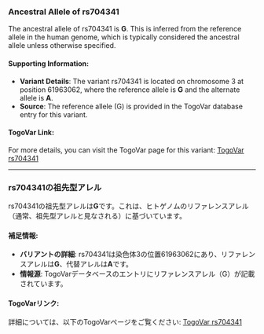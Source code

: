 ### Ancestral Allele of rs704341
The ancestral allele of rs704341 is **G**. This is inferred from the reference allele in the human genome, which is typically considered the ancestral allele unless otherwise specified.

#### Supporting Information:
- **Variant Details**: The variant rs704341 is located on chromosome 3 at position 61963062, where the reference allele is **G** and the alternate allele is **A**.
- **Source**: The reference allele (G) is provided in the TogoVar database entry for this variant.

#### TogoVar Link:
For more details, you can visit the TogoVar page for this variant: [TogoVar rs704341](https://togovar.org/variant/tgv12747289)

---

### rs704341の祖先型アレル
rs704341の祖先型アレルは**G**です。これは、ヒトゲノムのリファレンスアレル（通常、祖先型アレルと見なされる）に基づいています。

#### 補足情報:
- **バリアントの詳細**: rs704341は染色体3の位置61963062にあり、リファレンスアレルは**G**、代替アレルは**A**です。
- **情報源**: TogoVarデータベースのエントリにリファレンスアレル（G）が記載されています。

#### TogoVarリンク:
詳細については、以下のTogoVarページをご覧ください: [TogoVar rs704341](https://togovar.org/variant/tgv12747289)